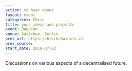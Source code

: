 ```yaml
---
action: to hear about
layout: event
categories: Chris
title: your ideas and projects
event: DAppCon
venue: Säälchen, Berlin
pres_url: https://blockchainvis.co
pres_source:
start_date: 2018-07-23
---
```


Discussions on various aspects of a decentralised future.
